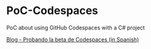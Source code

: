 # PoC-Codespaces
PoC about using GitHub Codespaces with a C# project

[Blog - Probando la beta de Codespaces (in Spanish)](https://geeks.ms/jorge/2020/10/10/probando-la-beta-de-codespaces/)
